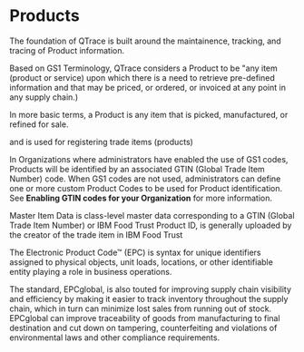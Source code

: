 # Products

The foundation of QTrace is built around the maintainence, tracking, and tracing of Product information.

Based on GS1 Terminology, QTrace considers a Product to be "any item (product or service) upon which there is a need to retrieve pre-defined information and that may be priced, or ordered, or invoiced at any point in any supply chain.)

In more basic terms, a Product is any item that is picked, manufactured, or refined for sale.

 and is used for registering trade items (products)









In Organizations where administrators have enabled the use of GS1 codes, Products will be identified by an associated GTIN (Global Trade Item Number) code. When GS1 codes are not used, administrators can define one or more custom Product Codes to be used for Product identification. See **Enabling GTIN codes for your Organization** for more information.


Master Item Data is class-level master data corresponding to a GTIN (Global Trade Item Number) or IBM Food Trust Product ID, is generally uploaded by the creator of the trade item in IBM Food Trust


The Electronic Product Code™ (EPC) is syntax for unique identifiers assigned to physical objects, unit loads, locations, or other identifiable entity playing a role in business operations.

The standard, EPCglobal, is also touted for improving supply chain visibility and efficiency by making it easier to track inventory throughout the supply chain, which in turn can minimize lost sales from running out of stock. EPCglobal can improve traceability of goods from manufacturing to final destination and cut down on tampering, counterfeiting and violations of environmental laws and other compliance requirements.




